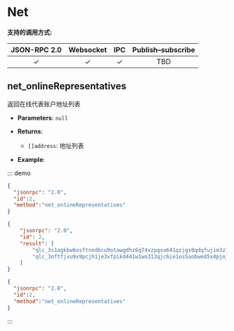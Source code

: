 # Net


**支持的调用方式:**

| JSON-RPC 2.0 | Websocket | IPC | Publish–subscribe | 
|:------------:|:-----------:|:-----:|:-----:|
| &#x2713; | &#x2713; |  &#x2713;|TBD |



## net_onlineRepresentatives
返回在线代表账户地址列表
- **Parameters**: `null`
  
- **Returns**: 
  - `[]address`:  地址列表

- **Example**:

::: demo
```json tab:Request
{
  "jsonrpc": "2.0",
  "id":2,
  "method":"net_onlineRepresentatives"
}


```

```json tab:Response
{
	"jsonrpc": "2.0",
	"id": 2,
	"result": [
		"qlc_3s1agkbw6osftnodbcu9otawgdhz6q74xzpgsu641qzjgs8qdqfujim3z7ii",
		"qlc_3oftfjxu9x9pcjh1je3xfpikd441w1wo313qjc6ie1es5aobwed5x4pjojic"
	]
}


```

```json test
{
  "jsonrpc": "2.0",
  "id":2,
  "method":"net_onlineRepresentatives"
}


```
:::

